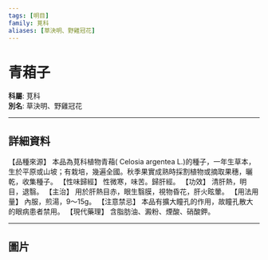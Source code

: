 ```yaml
---
tags: [明目]
family: 莧科
aliases: [草決明、野雞冠花]
---
```


# 青葙子

**科屬**: 莧科  
**別名**: 草決明、野雞冠花  

---

## 詳細資料
【品種來源】
本品為莧科植物青葙(
Celosia argentea
L.)的種子，一年生草本，生於平原或山坡；有栽培，幾遍全國。秋季果實成熟時採割植物或摘取果穗，曬乾，收集種子。
【性味歸經】
性微寒，味苦。歸肝經。
【功效】
清肝熱，明目，退翳。
【主治】
用於肝熱目赤，眼生翳膜，視物昏花，肝火眩暈。
【用法用量】
內服，煎湯，9～15g。
【注意禁忌】
本品有擴大瞳孔的作用，故瞳孔散大的眼病患者禁用。
【現代藥理】
含脂肪油、澱粉、煙酸、硝酸鉀。

---

## 圖片
